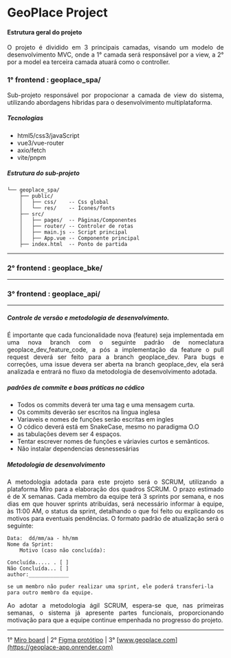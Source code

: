 
# GeoPlace Project

#### Estrutura geral do projeto
<p style='text-align: justify;'>
O projeto é dividido em 3 principais camadas, visando um modelo de desenvolvimento MVC, onde a 1° camada será responsável por a view, a 2°  por a model ea terceira camada atuará como o controller.
</p>

### 1° frontend : geoplace_spa/
<p style='text-align: justify;'>
Sub-projeto responsável por propocionar  a camada de view do sistema, utilizando abordagens hibridas para o desenvolvimento multiplataforma. </p>

##### Tecnologias 

- html5/css3/javaScript
- vue3/vue-router
- axio/fetch
- vite/pnpm
##### Estrutura do sub-projeto

```shell
└── geoplace_spa/
    ├── public/
    │   ├── css/    -- Css global
    │   └── res/    -- Ícones/fonts
    ├── src/
    │   ├── pages/  -- Páginas/Componentes
    │   ├── router/ -- Controler de rotas 
    │   ├── main.js -- Script principal
    │   ├── App.vue -- Componente principal
    ├── index.html  -- Ponto de partida
```

---

### 2° frontend : geoplace_bke/
---
### 3° frontend : geoplace_api/
---
##### Controle de versão e metodologia de desenvolvimento.

<p style='text-align: justify;'>
É importante que cada funcionalidade nova (feature) seja implementada  em uma nova branch com o seguinte padrão de nomeclatura geoplace_dev_feature_code, a pós a implementação da feature o pull request deverá ser feito para a branch geoplace_dev.  Para bugs e correções, uma issue devera ser aberta na branch geoplace_dev, ela será analizada e entrará no fluxo da metodologia de desenvolvimento adotada. 
</p>

##### padrões de commite e boas práticas no códico

- Todos os commits deverá ter uma tag e uma mensagem curta.
- Os commits deverão ser escritos na lingua inglesa
- Variaveis e nomes de funções serão escritas em ingles
- O códico deverá está em SnakeCase, mesmo no paradigma O.O
- as tabulações devem ser 4 espaços.
- Tentar escrever nomes de funções e váriavies curtos e semânticos.
- Não instalar dependencias desnessesárias

##### Metodologia de desenvolvimento
<p style='text-align: justify;'>
A ​metodologia adotada para este projeto será o SCRUM, utilizando a plataforma Miro para a elaboração dos quadros SCRUM. O prazo estimado é de X semanas. Cada membro da equipe terá 3 sprints por semana, e nos dias em que houver sprints atribuídas, será necessário informar à equipe, às 11:00 AM, o status da sprint, detalhando o que foi feito ou explicando os motivos para eventuais pendências. O formato padrão de atualização será o seguinte:
</p>

```shell
Data:  dd/mm/aa - hh/mm
Nome da Sprint:
    Motivo (caso não concluída):
    
Concluída..... . [ ]  
Não Concluída... [ ] 
author:_____________
```

	se um membro não puder realizar uma sprint, ele poderá transferi-la para outro membro da equipe.

<p style='text-align: justify;'>
Ao adotar a metodologia ágil SCRUM, espera-se que, nas primeiras semanas, o sistema já apresente partes funcionais, proporcionando motivação para que a equipe continue empenhada no progresso do projeto.
</p>

---

1° [Miro board](https://www.google.com) | 2° [Figma protótipo](https://www.figma.com/proto/HlIenwHsh8uBsP1BpRxdQj/GeoPlace?node-id=1-2&p=f&t=PXH1ReyGy8YtnDnv-0&scaling=scale-down&content-scaling=fixed&page-id=0%3A1&starting-point-node-id=1%3A2) | 3° [www.geoplace.com](https://geoplace-app.onrender.com)
